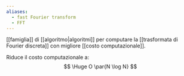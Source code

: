 ```yaml
---
aliases:
  - fast Fourier transform
  - FFT
---
```



[[famiglia]] di [[algoritmo|algoritmi]] per computare la [[trasformata di Fourier discreta]] con migliore [[costo computazionale]].

Riduce il costo computazionale a:
$$
\Huge
O \par{N \log N}
$$
